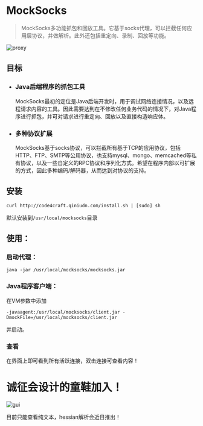 MockSocks
========
> MockSocks多功能抓包和回放工具。它基于socks代理，可以拦截任何应用层协议，并做解析。此外还包括重定向、录制、回放等功能。

![proxy][1]

## 目标

* ### Java后端程序的抓包工具
	
	MockSocks最初的定位是Java后端开发时，用于调试网络连接情况，以及远程请求内容的工具。因此需要达到在不修改任何业务代码的情况下，对Java程序进行抓包，并可对请求进行重定向、回放以及直接构造响应体。

* ### 多种协议扩展

	MockSocks基于socks协议，可以拦截所有基于TCP的应用协议，包括HTTP、FTP、SMTP等公用协议，也支持mysql、mongo、memcached等私有协议，以及一些自定义的RPC协议和序列化方式。希望在程序内部以可扩展的方式，因此多种编码/解码器，从而达到对协议的支持。
	
## 安装

	curl http://code4craft.qiniudn.com/install.sh | [sudo] sh
	
默认安装到`/usr/local/mocksocks`目录
	
## 使用：

### 启动代理：

	java -jar /usr/local/mocksocks/mocksocks.jar

### Java程序客户端：

在VM参数中添加
	
	-javaagent:/usr/local/mocksocks/client.jar -DmockFile=/usr/local/mocksocks/client.jar

并启动。	
	
### 查看

在界面上即可看到所有活跃连接，双击连接可查看内容！

# 诚征会设计的童鞋加入！

![gui][3]

目前只能查看纯文本，hessian解析会近日推出！

  [1]: http://static.oschina.net/uploads/space/2013/1025/202527_iLkr_190591.png
  [2]: http://static.oschina.net/uploads/space/2013/1026/224012_KNGE_190591.png
  [3]: http://static.oschina.net/uploads/space/2013/1107/182714_ftTa_190591.png
